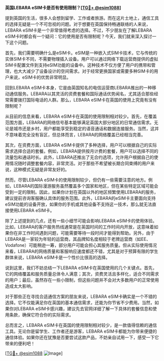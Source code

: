 **英国LEBARA eSIM卡是否有使用限制？[[TG💪+ @esim1088](https://t.me/s/esim1088)]**

提到英国的生活，很多人会想到留学、工作或者旅游。而在这片土地上，通信工具的选择无疑是一个不可忽视的问题。对于想要在英国保持畅通联络的人来说，LEBARA eSIM卡是一个非常值得考虑的选择。不过，不少朋友在了解LEBARA eSIM卡时都会有一个疑问：它的使用是否有限制呢？今天，我们就来深入探讨一下这个问题。

首先，我们需要明确什么是eSIM卡。eSIM是一种嵌入式SIM卡技术，它与传统的实体SIM卡不同，不需要物理插入设备。用户可以通过网络下载运营商提供的虚拟SIM卡配置文件到支持eSIM功能的设备中。这种技术不仅方便了用户的携带和管理，也大大减少了设备设计的空间需求。对于经常更换国家或需要多种SIM卡的用户来说，eSIM卡的优势非常明显。

回到LEBARA eSIM卡本身，它是由英国知名的电信运营商LEBARA推出的一种移动通信服务。LEBARA以其灵活的资费套餐和国际通话优势闻名，尤其适合那些经常需要拨打国际电话的人群。那么，LEBARA eSIM卡在英国的使用上究竟有没有限制呢？

从目前的信息来看，LEBARA eSIM卡在英国的使用限制相对较少。首先，在覆盖范围方面，LEBARA的网络信号基本能够满足英国大部分地区的日常通信需求。无论是城市还是乡村，用户都能享受到稳定的语音通话和数据连接服务。当然，这并不意味着完全没有盲区，但总体而言，LEBARA的网络覆盖已经相当完善。

其次，在资费方面，LEBARA eSIM卡提供了多种选择，用户可以根据自己的实际需求选择合适的套餐。例如，LEBARA提供按月计费的套餐，用户可以选择不同的流量包和通话时长。此外，LEBARA还推出了无合约选项，允许用户根据自己的使用情况随时调整套餐内容，非常灵活。对于那些不希望被长期合同束缚的用户来说，这种模式无疑是非常友好的。

然而，尽管LEBARA eSIM卡的使用限制较少，但仍有一些需要注意的地方。例如，LEBARA的国际漫游服务虽然覆盖多个国家和地区，但在某些特定区域可能会受到一定的限制。因此，如果你计划在英国以外的地区频繁使用LEBARA的服务，建议提前咨询客服确认具体的服务范围。此外，LEBARA的eSIM卡主要面向支持eSIM功能的设备开放，如果你的手机或其他设备不支持这一技术，那么就无法直接使用LEBARA eSIM卡。

除了上述提到的几点，还有一些小细节可能会影响LEBARA eSIM卡的使用体验。比如，LEBARA的客户服务热线通常是在英国时间的工作时间内开放，这意味着如果你在非工作时间遇到问题，可能需要等待一段时间才能得到帮助。另外，由于LEBARA是一家较为年轻的运营商，其品牌知名度相较于老牌运营商（如EE、Vodafone）可能稍逊一筹，部分用户可能会担心其服务质量。但从实际使用情况来看，LEBARA的网络质量和客服响应速度都还不错，尤其是对于预算有限的学生群体来说，LEBARA eSIM卡是一个性价比很高的选择。

说到这里，我们不妨总结一下LEBARA eSIM卡在英国使用的几个关键点。首先，它的网络覆盖和服务质量总体令人满意；其次，资费灵活且多样化，适合不同需求的用户；最后，虽然存在一些小限制，但这些问题并不会对大多数用户的正常使用造成太大影响。

对于那些正在寻找合适通信方案的朋友来说，LEBARA eSIM卡确实是一个不错的选择。它不仅能满足你在英国的基本通信需求，还能为你节省不少费用。当然，如果你对LEBARA eSIM卡感兴趣，建议先去官网详细了解一下具体的套餐信息和使用条款，确保它符合你的实际需求。

总而言之，LEBARA eSIM卡在英国的使用限制相对较少，是一款值得信赖的通信工具。无论你是留学生、工作者还是游客，LEBARA eSIM卡都能为你带来便捷的通信体验。如果你还在犹豫是否要尝试这款产品，不妨亲自试用一下，感受一下它带来的便利吧！

[[TG💪+ @esim1088](https://t.me/s/esim1088) ![Image](https://i.postimg.cc/4NQfJmqS/Snipaste-2025-05-13-00-14-12.png)]